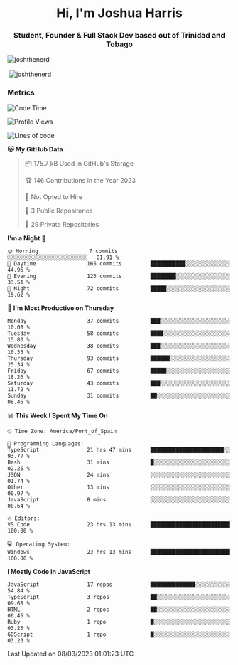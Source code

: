 <h1 align="center">Hi, I'm Joshua Harris</h1>
<h3 align="center">Student, Founder & Full Stack Dev based out of Trinidad and Tobago</h3>

<p align="left"> <img src="https://komarev.com/ghpvc/?username=JoshTheDeveloperr" alt="joshthenerd" /> </p>

<p>&nbsp;<img align="center" src="https://github-readme-stats.vercel.app/api?username=JoshTheDeveloperr&show_icons=true&count_private=true" alt="joshthenerd" /></p>

### Metrics

<!--START_SECTION:waka-->
![Code Time](http://img.shields.io/badge/Code%20Time-197%20hrs%2021%20mins-blue)

![Profile Views](http://img.shields.io/badge/Profile%20Views-1-blue)

![Lines of code](https://img.shields.io/badge/From%20Hello%20World%20I%27ve%20Written--2.7%20million%20lines%20of%20code-blue)

**🐱 My GitHub Data** 

> 📦 175.7 kB Used in GitHub's Storage 
 > 
> 🏆 146 Contributions in the Year 2023
 > 
> 🚫 Not Opted to Hire
 > 
> 📜 3 Public Repositories 
 > 
> 🔑 29 Private Repositories 
 > 
**I'm a Night 🦉** 

```text
🌞 Morning                7 commits           ░░░░░░░░░░░░░░░░░░░░░░░░░   01.91 % 
🌆 Daytime                165 commits         ███████████░░░░░░░░░░░░░░   44.96 % 
🌃 Evening                123 commits         ████████░░░░░░░░░░░░░░░░░   33.51 % 
🌙 Night                  72 commits          █████░░░░░░░░░░░░░░░░░░░░   19.62 % 
```
📅 **I'm Most Productive on Thursday** 

```text
Monday                   37 commits          ███░░░░░░░░░░░░░░░░░░░░░░   10.08 % 
Tuesday                  58 commits          ████░░░░░░░░░░░░░░░░░░░░░   15.80 % 
Wednesday                38 commits          ███░░░░░░░░░░░░░░░░░░░░░░   10.35 % 
Thursday                 93 commits          ██████░░░░░░░░░░░░░░░░░░░   25.34 % 
Friday                   67 commits          █████░░░░░░░░░░░░░░░░░░░░   18.26 % 
Saturday                 43 commits          ███░░░░░░░░░░░░░░░░░░░░░░   11.72 % 
Sunday                   31 commits          ██░░░░░░░░░░░░░░░░░░░░░░░   08.45 % 
```


📊 **This Week I Spent My Time On** 

```text
🕑︎ Time Zone: America/Port_of_Spain

💬 Programming Languages: 
TypeScript               21 hrs 47 mins      ███████████████████████░░   93.77 % 
Bash                     31 mins             █░░░░░░░░░░░░░░░░░░░░░░░░   02.25 % 
JSON                     24 mins             ░░░░░░░░░░░░░░░░░░░░░░░░░   01.74 % 
Other                    13 mins             ░░░░░░░░░░░░░░░░░░░░░░░░░   00.97 % 
JavaScript               8 mins              ░░░░░░░░░░░░░░░░░░░░░░░░░   00.64 % 

🔥 Editors: 
VS Code                  23 hrs 13 mins      █████████████████████████   100.00 % 

💻 Operating System: 
Windows                  23 hrs 13 mins      █████████████████████████   100.00 % 
```

**I Mostly Code in JavaScript** 

```text
JavaScript               17 repos            ██████████████░░░░░░░░░░░   54.84 % 
TypeScript               3 repos             ██░░░░░░░░░░░░░░░░░░░░░░░   09.68 % 
HTML                     2 repos             ██░░░░░░░░░░░░░░░░░░░░░░░   06.45 % 
Ruby                     1 repo              █░░░░░░░░░░░░░░░░░░░░░░░░   03.23 % 
GDScript                 1 repo              █░░░░░░░░░░░░░░░░░░░░░░░░   03.23 % 
```




 Last Updated on 08/03/2023 01:01:23 UTC
<!--END_SECTION:waka-->
